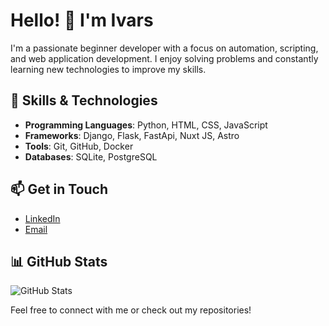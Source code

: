 
# Hello! 👋 I'm Ivars

I'm a passionate beginner developer with a focus on automation, scripting, and web application development. I enjoy solving problems and constantly learning new technologies to improve my skills.

## 🚀 Skills & Technologies
- **Programming Languages**: Python, HTML, CSS, JavaScript
- **Frameworks**: Django, Flask, FastApi, Nuxt JS, Astro
- **Tools**: Git, GitHub, Docker
- **Databases**: SQLite, PostgreSQL

## 📫 Get in Touch
- [LinkedIn](https://www.linkedin.com/in/ivars-plisko-544158207/)
- [Email](mailto:ivars.plisko@gmail.com)
  
## 📊 GitHub Stats
![GitHub Stats](https://github-readme-stats.vercel.app/api?username=ivarslv&show_icons=true&theme=radical)

Feel free to connect with me or check out my repositories!

